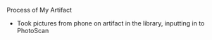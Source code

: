 Process of My Artifact 

- Took pictures from  phone on artifact in the library, inputting in to PhotoScan

